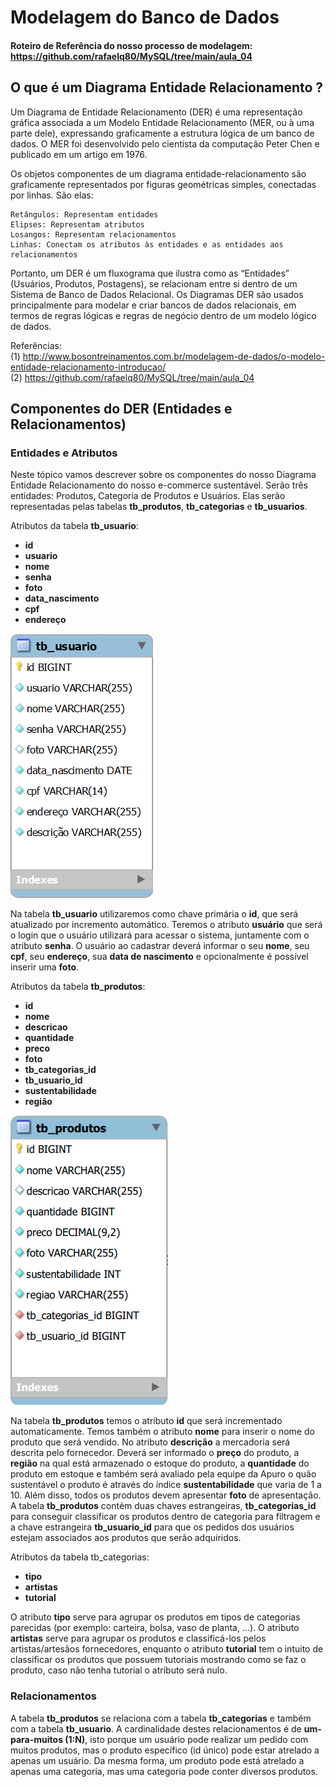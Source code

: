 # Modelagem do Banco de Dados
#### Roteiro de Referência do nosso processo de modelagem: https://github.com/rafaelq80/MySQL/tree/main/aula_04

## O que é um Diagrama Entidade Relacionamento ?


Um Diagrama de Entidade Relacionamento (DER) é uma representação gráfica associada a um Modelo Entidade Relacionamento (MER, ou à uma parte dele), expressando graficamente a estrutura lógica de um banco de dados.
O MER foi desenvolvido pelo cientista da computação Peter Chen e publicado em um artigo em 1976. 

Os objetos componentes de um diagrama entidade-relacionamento são graficamente representados por figuras geométricas simples, conectadas por linhas. São elas:

    Retângulos: Representam entidades
    Elipses: Representam atributos
    Losangos: Representam relacionamentos
    Linhas: Conectam os atributos às entidades e as entidades aos relacionamentos

Portanto, um DER é um fluxograma que ilustra como as “Entidades” (Usuários, Produtos, Postagens), se relacionam entre si dentro de um Sistema de Banco de Dados Relacional. Os Diagramas DER são usados principalmente para modelar e criar bancos de dados relacionais, em termos de regras lógicas e regras de negócio dentro de um modelo lógico de dados.

Referências: 
<br>(1) http://www.bosontreinamentos.com.br/modelagem-de-dados/o-modelo-entidade-relacionamento-introducao/
<br>(2) https://github.com/rafaelq80/MySQL/tree/main/aula_04

## Componentes do DER (Entidades e Relacionamentos)

### Entidades e Atributos

Neste tópico vamos descrever sobre os componentes do nosso Diagrama Entidade Relacionamento do nosso e-commerce sustentável. 
Serão três entidades: Produtos, Categoria de Produtos e Usuários. Elas serão representadas pelas tabelas **tb_produtos**, **tb_categorias** e **tb_usuarios**.

Atributos da tabela **tb_usuario**:

- **id**
- **usuario**
- **nome**
- **senha**
- **foto**
- **data_nascimento**
- **cpf**
- **endereço**

![Atributos da tabela **tb_usuario**](https://raw.githubusercontent.com/dimitrimarinho/Apuro--ProjetoIntegradorT52--Generation/main/Banco%20de%20Dados%20(MySQL)/Processo%20de%20Modelagem%20do%20Banco%20de%20Dados/imgs/tb_usuario.png)

Na tabela **tb_usuario** utilizaremos como chave primária o **id**, que será atualizado por incremento automático. Teremos o atributo **usuário** que será o login que o usuário utilizará para acessar o sistema, juntamente com o atributo **senha**. O usuário ao cadastrar deverá informar o seu **nome**, seu **cpf**, seu **endereço**, sua **data de nascimento** e opcionalmente é possível inserir uma **foto**.

Atributos da tabela **tb_produtos**:

- **id**
- **nome**
- **descricao**
- **quantidade**
- **preco**
- **foto**
- **tb_categorias_id**
- **tb_usuario_id**
- **sustentabilidade**
- **região**

![Atributos da tabela **tb_produtos**](https://raw.githubusercontent.com/dimitrimarinho/Apuro--ProjetoIntegradorT52--Generation/main/Banco%20de%20Dados%20(MySQL)/Processo%20de%20Modelagem%20do%20Banco%20de%20Dados/imgs/tb_produtos.png)

Na tabela **tb_produtos** temos o atributo **id** que será incrementado automaticamente. Temos também o atributo **nome** para inserir o nome do produto que será vendido. No atributo **descrição** a mercadoria será descrita pelo fornecedor. Deverá ser informado o **preço** do produto, a **região** na qual está armazenado o estoque do produto, a **quantidade** do produto em estoque e também será avaliado pela equipe da Apuro o quão sustentável o produto é através do índice **sustentabilidade** que varia de 1 a 10. Além disso, todos os produtos devem apresentar **foto** de apresentação. A tabela **tb_produtos** contém duas chaves estrangeiras, **tb_categorias_id** para conseguir classificar os produtos dentro de categoria para filtragem e a chave estrangeira **tb_usuario_id** para que os pedidos dos usuários estejam associados aos produtos que serão adquiridos.


Atributos da tabela tb_categorias:

- **tipo** 
- **artistas** 
- **tutorial**

O atributo **tipo** serve para agrupar os produtos em tipos de categorias parecidas (por exemplo: carteira, bolsa, vaso de planta, ...). O atributo **artistas** serve para agrupar os produtos e classificá-los pelos artistas/artesãos fornecedores, enquanto o atributo **tutorial** tem o intuito de classificar os produtos que possuem tutoriais mostrando como se faz o produto, caso não tenha tutorial o atributo será nulo.

### Relacionamentos

A tabela **tb_produtos** se relaciona com a tabela **tb_categorias** e também com a tabela **tb_usuario**. A cardinalidade destes relacionamentos é de **um-para-muitos (1:N)**, isto porque um usuário pode realizar um pedido com muitos produtos, mas o produto específico (id único) pode estar atrelado a apenas um usuário. Da mesma forma, um produto pode está atrelado a apenas uma categoria, mas uma categoria pode conter diversos produtos. 
